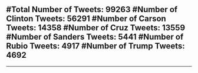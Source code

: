 #Total Number of Tweets: 99263 
#Number of Clinton Tweets: 56291
#Number of Carson Tweets: 14358
#Number of Cruz Tweets: 13559
#Number of Sanders Tweets: 5441
#Number of Rubio Tweets: 4917
#Number of Trump Tweets: 4692
---
---
